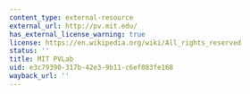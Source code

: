 ```yaml
---
content_type: external-resource
external_url: http://pv.mit.edu/
has_external_license_warning: true
license: https://en.wikipedia.org/wiki/All_rights_reserved
status: ''
title: MIT PVLab
uid: e3c79390-317b-42e3-9b11-c6ef083fe168
wayback_url: ''
---
```

